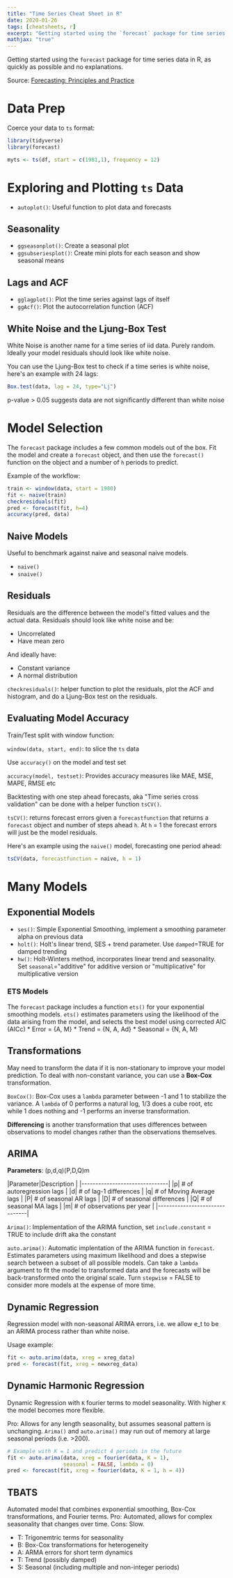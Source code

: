 ```yaml
---
title: "Time Series Cheat Sheet in R"
date: 2020-01-26
tags: [cheatsheets, r]
excerpt: "Getting started using the `forecast` package for time series data in R, as quickly as possible and no explanations."
mathjax: "true"
---
```


Getting started using the `forecast` package for time series data in R, as quickly as possible and no explanations. 

Source: [Forecasting: Principles and Practice](https://otexts.com/fpp2/)

# Data Prep

Coerce your data to `ts` format:
```r
library(tidyverse)
library(forecast)

myts <- ts(df, start = c(1981,1), frequency = 12)
```

# Exploring and Plotting `ts` Data

* `autoplot()`: Useful function to plot data and forecasts

## Seasonality

* `ggseasonplot()`: Create a seasonal plot
* `ggsubseriesplot()`: Create mini plots for each season and show seasonal means

## Lags and ACF

* `gglagplot()`: Plot the time series against lags of itself
* `ggAcf()`: Plot the autocorrelation function (ACF)

## White Noise and the Ljung-Box Test
White Noise is another name for a time series of iid data. Purely random. Ideally your model residuals should look like white noise. 

You can use the Ljung-Box test to check if a time series is white noise, here's an example with 24 lags:
```r
Box.test(data, lag = 24, type="Lj")
```

p-value > 0.05 suggests data are not significantly different than white noise

# Model Selection

The `forecast` package includes a few common models out of the box. Fit the model and create a `forecast` object, and then use the `forecast()` function on the object and a number of `h` periods to predict.

Example of the workflow:

```r
train <- window(data, start = 1980)
fit <- naive(train)
checkresiduals(fit)
pred <- forecast(fit, h=4)
accuracy(pred, data)
```

## Naive Models

Useful to benchmark against naive and seasonal naive models.
* `naive()`
* `snaive()`

## Residuals

Residuals are the difference between the model's fitted values and the actual data. Residuals should look like white noise and be:

* Uncorrelated
* Have mean zero

And ideally have:
* Constant variance
* A normal distribution

`checkresiduals()`: helper function to plot the residuals, plot the ACF and histogram, and do a Ljung-Box test on the residuals.

## Evaluating Model Accuracy

Train/Test split with window function:

`window(data, start, end)`: to slice the `ts` data

Use `accuracy()` on the model and test set

`accuracy(model, testset)`: Provides accuracy measures like MAE, MSE, MAPE, RMSE etc

Backtesting with one step ahead forecasts, aka "Time series cross validation" can be done with a helper function `tsCV()`.

`tsCV()`: returns forecast errors given a `forecastfunction` that returns a `forecast` object and number of steps ahead `h`. At `h` = 1 the forecast errors will just be the model residuals.

Here's an example using the `naive()` model, forecasting one period ahead:
```r
tsCV(data, forecastfunction = naive, h = 1)
```

# Many Models

## Exponential Models

* `ses()`: Simple Exponential Smoothing, implement a smoothing parameter alpha on previous data
* `holt()`: Holt's linear trend, SES + trend parameter. Use `damped`=TRUE for damped trending
* `hw()`: Holt-Winters method, incorporates linear trend and seasonality. Set `seasonal`="additive" for additive version or "multiplicative" for multiplicative version

### ETS Models

The `forecast` package includes a function `ets()` for your exponential smoothing models. `ets()` estimates parameters using the likelihood of the data arising from the model, and selects the best model using corrected AIC (AICc)
    * Error = {A, M}
    * Trend = {N, A, Ad}
    * Seasonal = {N, A, M}

## Transformations

May need to transform the data if it is non-stationary to improve your model prediction. To deal with non-constant variance, you can use a **Box-Cox** transformation.

`BoxCox()`: Box-Cox uses a `lambda` parameter between -1 and 1 to stabilize the variance. A `lambda` of 0 performs a natural log, 1/3 does a cube root, etc while 1 does nothing and -1 performs an inverse transformation.

**Differencing** is another transformation that uses differences between observations to model changes rather than the observations themselves. 

## ARIMA

**Parameters**: (p,d,q)(P,D,Q)m

|Parameter|Description          |
|-------------------------------|
|p| # of autoregression lags    |
|d| # of lag-1 differences      |
|q| # of Moving Average lags    |
|P| # of seasonal AR lags       |
|D| # of seasonal differences   |
|Q| # of seasonal MA lags       |
|m| # of observations per year  |
|-------------------------------|

`Arima()`: Implementation of the ARIMA function, set `include.constant` = TRUE to include drift aka the constant

`auto.arima()`: Automatic implentation of the ARIMA function in `forecast`. Estimates parameters using maximum likelihood and does a stepwise search between a subset of all possible models. Can take a `lambda` argument to fit the model to transformed data and the forecasts will be back-transformed onto the original scale. Turn `stepwise` = FALSE to consider more models at the expense of more time. 

## Dynamic Regression
Regression model with non-seasonal ARIMA errors, i.e. we allow e_t to be an ARIMA process rather than white noise. 

Usage example:
```r
fit <- auto.arima(data, xreg = xreg_data)
pred <- forecast(fit, xreg = newxreg_data)
```

## Dynamic Harmonic Regression
Dynamic Regression with `K` fourier terms to model seasonality. With higher `K` the model becomes more flexible.

Pro: Allows for any length seasonality, but assumes seasonal pattern is unchanging. `Arima()` and `auto.arima()` may run out of memory at large seasonal periods (i.e. >200).

```r
# Example with K = 1 and predict 4 periods in the future
fit <- auto.arima(data, xreg = fourier(data, K = 1),
                  seasonal = FALSE, lambda = 0)
pred <- forecast(fit, xreg = fourier(data, K = 1, h = 4))
```

## TBATS
Automated model that combines exponential smoothing, Box-Cox transformations, and Fourier terms. 
Pro: Automated, allows for complex seasonality that changes over time.
Cons: Slow.

* T: Trigonemtric terms for seasonality
* B: Box-Cox transformations for heterogeneity
* A: ARMA errors for short term dynamics
* T: Trend (possibly damped)
* S: Seasonal (including multiple and non-integer periods)